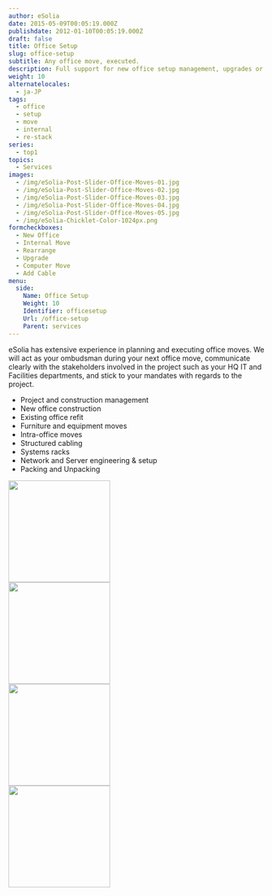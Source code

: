 ```yaml
---
author: eSolia
date: 2015-05-09T00:05:19.000Z
publishdate: 2012-01-10T00:05:19.000Z
draft: false
title: Office Setup
slug: office-setup
subtitle: Any office move, executed.
description: Full support for new office setup management, upgrades or internal moves - from eSolia Inc.
weight: 10
alternatelocales:
  - ja-JP
tags:
  - office
  - setup
  - move
  - internal
  - re-stack
series:
  - top1
topics:
  - Services
images:
  - /img/eSolia-Post-Slider-Office-Moves-01.jpg
  - /img/eSolia-Post-Slider-Office-Moves-02.jpg
  - /img/eSolia-Post-Slider-Office-Moves-03.jpg
  - /img/eSolia-Post-Slider-Office-Moves-04.jpg
  - /img/eSolia-Post-Slider-Office-Moves-05.jpg
  - /img/eSolia-Chicklet-Color-1024px.png
formcheckboxes:
  - New Office
  - Internal Move
  - Rearrange
  - Upgrade
  - Computer Move
  - Add Cable
menu:
  side:
    Name: Office Setup
    Weight: 10
    Identifier: officesetup
    Url: /office-setup
    Parent: services
---
```


eSolia has extensive experience in planning and executing office moves. We will act as your ombudsman during your next office move, communicate clearly with the stakeholders involved in the project such as your HQ IT and Facilities departments, and stick to your mandates with regards to the project.

* Project and construction management
* New office construction
* Existing office refit
* Furniture and equipment moves
* Intra-office moves
* Structured cabling
* Systems racks
* Network and Server engineering & setup
* Packing and Unpacking

<div class="row">
  <div class="col s12 m6 l3"><img class="materialboxed" data-caption="Modern IP phone systems - by eSolia Inc." width="200" src="/img/eSolia-Post-Slider-Office-Moves-01.jpg"></div>
  <div class="col s12 m6 l3"><img class="materialboxed" data-caption="Equipment engineering and setup - by eSolia Inc." width="200" src="/img/eSolia-Post-Slider-Office-Moves-02.jpg"></div>
  <div class="col s12 m6 l3"><img class="materialboxed" data-caption="Structured cable - by eSolia Inc." width="200" src="/img/eSolia-Post-Slider-Office-Moves-03.jpg"></div>
  <div class="col s12 m6 l3"><img class="materialboxed" data-caption="Furniture and moves - by eSolia Inc." width="200" src="/img/eSolia-Post-Slider-Office-Moves-05.jpg"></div>
</div>
